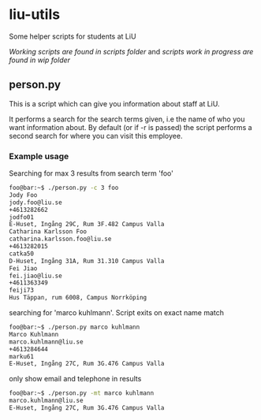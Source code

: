 # liu-utils
Some helper scripts for students at LiU

_Working scripts are found in scripts folder_ and _scripts work in progress are found in wip folder_

## person.py
This is a script which can give you information about staff at LiU.

It performs a search for the search terms given, i.e the name of who you want information about.
By default (or if -r is passed) the script performs a second search for where you can visit this employee.

### Example usage
Searching for max 3 results from search term 'foo'
```bash
foo@bar:~$ ./person.py -c 3 foo
Jody Foo
jody.foo@liu.se
+4613282662
jodfo01
E-Huset, Ingång 29C, Rum 3F.482 Campus Valla
Catharina Karlsson Foo
catharina.karlsson.foo@liu.se
+4613282015
catka50
D-Huset, Ingång 31A, Rum 31.310 Campus Valla
Fei Jiao
fei.jiao@liu.se
+4611363349
feiji73
Hus Täppan, rum 6008, Campus Norrköping
```

searching for 'marco kuhlmann'.
Script exits on exact name match

```bash
foo@bar:~$ ./person.py marco kuhlmann
Marco Kuhlmann
marco.kuhlmann@liu.se
+4613284644
marku61
E-Huset, Ingång 27C, Rum 3G.476 Campus Valla
```

only show email and telephone in results

```bash
foo@bar:~$ ./person.py -mt marco kuhlmann
marco.kuhlmann@liu.se
E-Huset, Ingång 27C, Rum 3G.476 Campus Valla
```
